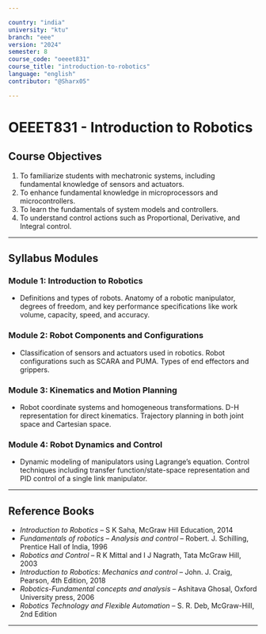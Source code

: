 ```yaml
---

country: "india"
university: "ktu"
branch: "eee"
version: "2024"
semester: 8
course_code: "oeeet831"
course_title: "introduction-to-robotics"
language: "english"
contributor: "@Sharx05"

---
```


# OEEET831 - Introduction to Robotics

## Course Objectives

1.  To familiarize students with mechatronic systems, including fundamental knowledge of sensors and actuators.
2.  To enhance fundamental knowledge in microprocessors and microcontrollers.
3.  To learn the fundamentals of system models and controllers.
4.  To understand control actions such as Proportional, Derivative, and Integral control.

---

## Syllabus Modules

### Module 1: Introduction to Robotics

-   Definitions and types of robots. Anatomy of a robotic manipulator, degrees of freedom, and key performance specifications like work volume, capacity, speed, and accuracy.

### Module 2: Robot Components and Configurations

-   Classification of sensors and actuators used in robotics. Robot configurations such as SCARA and PUMA. Types of end effectors and grippers.

### Module 3: Kinematics and Motion Planning

-   Robot coordinate systems and homogeneous transformations. D-H representation for direct kinematics. Trajectory planning in both joint space and Cartesian space.

### Module 4: Robot Dynamics and Control

-   Dynamic modeling of manipulators using Lagrange’s equation. Control techniques including transfer function/state-space representation and PID control of a single link manipulator.

---

## Reference Books

-   *Introduction to Robotics* – S K Saha, McGraw Hill Education, 2014
-   *Fundamentals of robotics – Analysis and control* – Robert. J. Schilling, Prentice Hall of India, 1996
-   *Robotics and Control* – R K Mittal and I J Nagrath, Tata McGraw Hill, 2003
-   *Introduction to Robotics: Mechanics and control* – John. J. Craig, Pearson, 4th Edition, 2018
-   *Robotics-Fundamental concepts and analysis* – Ashitava Ghosal, Oxford University press, 2006
-   *Robotics Technology and Flexible Automation* – S. R. Deb, McGraw-Hill, 2nd Edition

---
